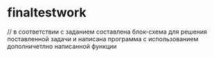 # finaltestwork

//  в соответствии с заданием составлена блок-схема для решения поставленной задачи и написана программа с использованием дополничетлно написанной функции
